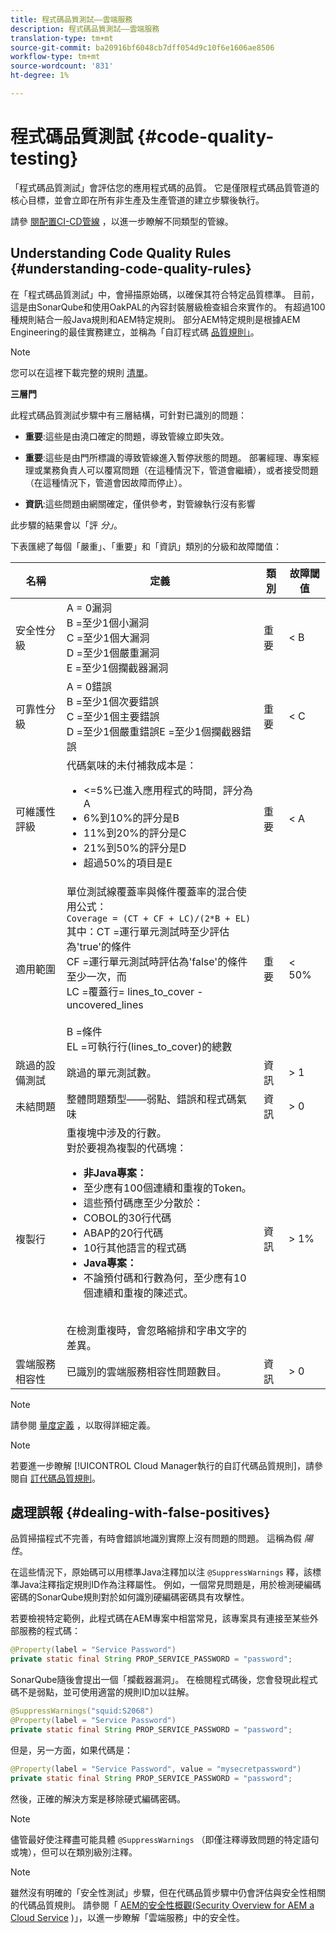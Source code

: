 ```yaml
---
title: 程式碼品質測試——雲端服務
description: 程式碼品質測試——雲端服務
translation-type: tm+mt
source-git-commit: ba20916bf6048cb7dff054d9c10f6e1606ae8506
workflow-type: tm+mt
source-wordcount: '831'
ht-degree: 1%

---
```



# 程式碼品質測試 {#code-quality-testing}

「程式碼品質測試」會評估您的應用程式碼的品質。 它是僅限程式碼品質管道的核心目標，並會立即在所有非生產及生產管道的建立步驟後執行。

請參 [閱配置CI-CD管線](/help/implementing/cloud-manager/configure-pipeline.md) ，以進一步瞭解不同類型的管線。

## Understanding Code Quality Rules {#understanding-code-quality-rules}

在「程式碼品質測試」中，會掃描原始碼，以確保其符合特定品質標準。 目前，這是由SonarQube和使用OakPAL的內容封裝層級檢查組合來實作的。 有超過100種規則結合一般Java規則和AEM特定規則。 部分AEM特定規則是根據AEM Engineering的最佳實務建立，並稱為「自訂程式碼 [品質規則」](/help/implementing/cloud-manager/custom-code-quality-rules.md)。

>[!NOTE]
>您可以在這裡下載完整的規則 [清單](/help/implementing/cloud-manager/assets/CodeQuality-rules-latest.xlsx)。

**三層門**

此程式碼品質測試步驟中有三層結構，可針對已識別的問題：

* **重要**:這些是由澆口確定的問題，導致管線立即失效。

* **重要**:這些是由門所標識的導致管線進入暫停狀態的問題。 部署經理、專案經理或業務負責人可以覆寫問題（在這種情況下，管道會繼續），或者接受問題（在這種情況下，管道會因故障而停止）。

* **資訊**:這些問題由網關確定，僅供參考，對管線執行沒有影響

此步驟的結果會以「評 *分」*。

下表匯總了每個「嚴重」、「重要」和「資訊」類別的分級和故障閾值：

| 名稱 | 定義 | 類別 | 故障閾值 |
|--- |--- |--- |--- |
| 安全性分級 | A = 0漏洞 <br/>B =至少1個小漏洞<br/> C =至少1個大漏洞 <br/>D =至少1個嚴重漏洞 <br/>E =至少1個攔截器漏洞 | 重要 | &lt; B |
| 可靠性分級 | A = 0錯誤 <br/>B =至少1個次要錯誤 <br/>C =至少1個主要錯誤 <br/>D =至少1個嚴重錯誤E =至少1個攔截器錯誤 | 重要 | &lt; C |
| 可維護性評級 | 代碼氣味的未付補救成本是： <br/><ul><li>&lt;=5%已進入應用程式的時間，評分為A </li><li>6%到10%的評分是B </li><li>11%到20%的評分是C </li><li>21%到50%的評分是D</li><li>超過50%的項目是E</li></ul> | 重要 | &lt; A |
| 適用範圍 | 單位測試線覆蓋率與條件覆蓋率的混合使用公式： <br/>`Coverage = (CT + CF + LC)/(2*B + EL)`  <br/>其中：CT =運行單元測試時至少評估為&#39;true&#39;的條件 <br/>CF =運行單元測試時評估為&#39;false&#39;的條件至少一次，而 <br/>LC =覆蓋行= lines_to_cover - uncovered_lines <br/><br/> B =條件 <br/>EL =可執行行(lines_to_cover)的總數 | 重要 | &lt; 50% |
| 跳過的設備測試 | 跳過的單元測試數。 | 資訊 | > 1 |
| 未結問題 | 整體問題類型——弱點、錯誤和程式碼氣味 | 資訊 | > 0 |
| 複製行 | 重複塊中涉及的行數。 <br/>對於要視為複製的代碼塊： <br/><ul><li>**非Java專案：**</li><li>至少應有100個連續和重複的Token。</li><li>這些預付碼應至少分散於： </li><li>COBOL的30行代碼 </li><li>ABAP的20行代碼 </li><li>10行其他語言的程式碼</li><li>**Java專案：**</li><li> 不論預付碼和行數為何，至少應有10個連續和重複的陳述式。</li></ul> <br/>在檢測重複時，會忽略縮排和字串文字的差異。 | 資訊 | > 1% |
| 雲端服務相容性 | 已識別的雲端服務相容性問題數目。 | 資訊 | > 0 |

>[!NOTE]
>
>請參閱 [量度定義](https://docs.sonarqube.org/display/SONAR/Metric+Definitions) ，以取得詳細定義。


>[!NOTE]
>
>若要進一步瞭解 [!UICONTROL Cloud Manager執行的自訂代碼品質規則]，請參閱自 [訂代碼品質規則](/help/implementing/cloud-manager/custom-code-quality-rules.md)。

## 處理誤報 {#dealing-with-false-positives}

品質掃描程式不完善，有時會錯誤地識別實際上沒有問題的問題。 這稱為假 *陽性*。

在這些情況下，原始碼可以用標準Java注釋加以注 `@SuppressWarnings` 釋，該標準Java注釋指定規則ID作為注釋屬性。 例如，一個常見問題是，用於檢測硬編碼密碼的SonarQube規則對於如何識別硬編碼密碼具有攻擊性。

若要檢視特定範例，此程式碼在AEM專案中相當常見，該專案具有連接至某些外部服務的程式碼：

```java
@Property(label = "Service Password")
private static final String PROP_SERVICE_PASSWORD = "password";
```

SonarQube隨後會提出一個「攔截器漏洞」。 在檢閱程式碼後，您會發現此程式碼不是弱點，並可使用適當的規則ID加以註解。

```java
@SuppressWarnings("squid:S2068")
@Property(label = "Service Password")
private static final String PROP_SERVICE_PASSWORD = "password";
```

但是，另一方面，如果代碼是：

```java
@Property(label = "Service Password", value = "mysecretpassword")
private static final String PROP_SERVICE_PASSWORD = "password";
```

然後，正確的解決方案是移除硬式編碼密碼。

>[!NOTE]
>
>儘管最好使注釋盡可能具體 `@SuppressWarnings` （即僅注釋導致問題的特定語句或塊），但可以在類別級別注釋。

>[!NOTE]
>雖然沒有明確的「安全性測試」步驟，但在代碼品質步驟中仍會評估與安全性相關的代碼品質規則。 請參閱「 [AEM的安全性概觀(Security Overview for AEM a Cloud Service](/help/security/cloud-service-security-overview.md) )」，以進一步瞭解「雲端服務」中的安全性。
